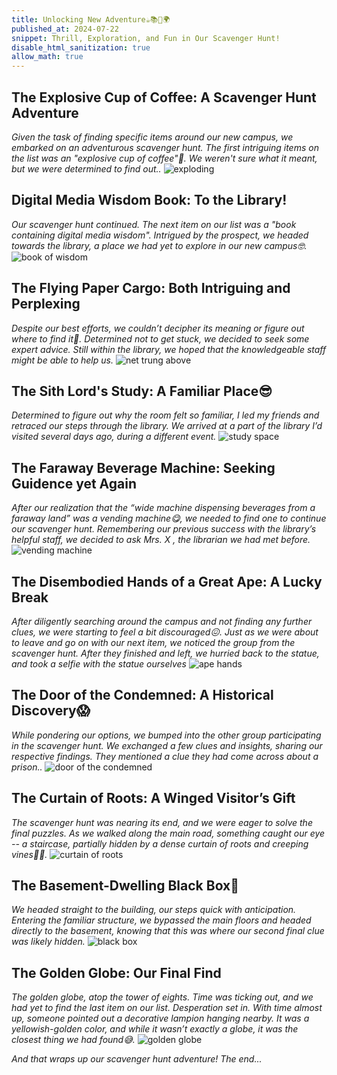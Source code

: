 ```yaml
---
title: Unlocking New Adventure☕📚🙊🌍
published_at: 2024-07-22
snippet: Thrill, Exploration, and Fun in Our Scavenger Hunt!
disable_html_sanitization: true
allow_math: true
---
```


## The Explosive Cup of Coffee: A Scavenger Hunt Adventure
*Given the task of finding specific items around our new campus, we embarked on an adventurous scavenger hunt. The first intriguing items on the list was an "explosive cup of coffee"🤠. We weren't sure what it meant, but we were determined to find out..*
![exploding](coffee.jpeg)

## Digital Media Wisdom Book: To the Library!
*Our scavenger hunt continued. The next item on our list was a "book containing digital media wisdom". Intrigued by the prospect, we headed towards the library, a place we had yet to explore in our new campus🤓.*
![book of wisdom](book.jpeg)

## The Flying Paper Cargo: Both Intriguing and Perplexing
*Despite our best efforts, we couldn’t decipher its meaning or figure out where to find it🫠. Determined not to get stuck, we decided to seek some expert advice. Still within the library, we hoped that the knowledgeable staff might be able to help us.*
![net trung above](net.jpeg)

## The Sith Lord's Study: A Familiar Place😎
*Determined to figure out why the room felt so familiar, I led my friends and retraced our steps through the library. We arrived at a part of the library I’d visited several days ago, during a different event.*
![study space](study.jpeg)

## The Faraway Beverage Machine: Seeking Guidence yet Again
*After our realization that the “wide machine dispensing beverages from a faraway land” was a vending machine😋, we needed to find one to continue our scavenger hunt. Remembering our previous success with the library’s helpful staff, we decided to ask Mrs. X , the librarian we had met before.*
![vending machine](machine.jpeg)

## The Disembodied Hands of a Great Ape: A Lucky Break
*After diligently searching around the campus and not finding any further clues, we were starting to feel a bit discouraged😖. Just as we were about to leave and go on with our next item, we noticed the group from the scavenger hunt. After they finished and left, we hurried back to the statue, and took a selfie with the statue ourselves*
![ape hands](ape.jpeg) 

## The Door of the Condemned: A Historical Discovery😱
*While pondering our options, we bumped into the other group participating in the scavenger hunt. We exchanged a few clues and insights, sharing our respective findings. They mentioned a clue they had come across about a prison..*
![door of the condemned](door.jpeg)

## The Curtain of Roots: A Winged Visitor’s Gift
*The scavenger hunt was nearing its end, and we were eager to solve the final puzzles. As we walked along the main road, something caught our eye -- a staircase, partially hidden by a dense curtain of roots and creeping vines😵‍💫.*
![curtain of roots](roots.jpeg)

## The Basement-Dwelling Black Box🤔
*We headed straight to the building, our steps quick with anticipation. Entering the familiar structure, we bypassed the main floors and headed directly to the basement, knowing that this was where our second final clue was likely hidden.*
![black box](box.jpeg)

## The Golden Globe: Our Final Find
*The golden globe, atop the tower of eights. Time was ticking out, and we had yet to find the last item on our list. Desperation set in. With time almost up, someone pointed out a decorative lampion hanging nearby. It was a yellowish-golden color, and while it wasn’t exactly a globe, it was the closest thing we had found😅.*
![golden globe](globe.jpeg)

*And that wraps up our scavenger hunt adventure! The end...*